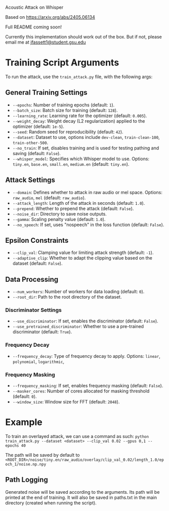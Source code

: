 Acoustic Attack on Whisper

Based on https://arxiv.org/abs/2405.06134


Full README coming soon!

Currently this implementation should work out of the box. But if not, please email me at jfassett1@student.gsu.edu

# Training Script Arguments

To run the attack, use the `train_attack.py` file, with the following args: 

## General Training Settings

- `--epochs`: Number of training epochs (default: `1`).
- `--batch_size`: Batch size for training (default: `128`).
- `--learning_rate`: Learning rate for the optimizer (default: `0.005`).
- `--weight_decay`: Weight decay (L2 regularization) applied to the optimizer (default: `1e-5`).
- `--seed`: Random seed for reproducibility (default: `42`).
- `--dataset`: Dataset to use, options include `dev-clean`, `train-clean-100`, `train-other-500`.
- `--no_train`: If set, disables training and is used for testing pathing and saving (default: `False`).
- `--whisper_model`: Specifies which Whisper model to use. Options: `tiny.en`, `base.en`, `small.en`, `medium.en` (default: `tiny.en`).

## Attack Settings

- `--domain`: Defines whether to attack in raw audio or mel space. Options: `raw_audio`, `mel` (default: `raw_audio`).
- `--attack_length`: Length of the attack in seconds (default: `1.0`).
- `--prepend`: Whether to prepend the attack (default: `False`).
- `--noise_dir`: Directory to save noise outputs.
- `--gamma`: Scaling penalty value (default: `1.0`).
- `--no_speech`: If set, uses "nospeech" in the loss function (default: `False`).

## Epsilon Constraints

- `--clip_val`: Clamping value for limiting attack strength (default: `-1`).
- `--adaptive_clip`: Whether to adapt the clipping value based on the dataset (default: `False`).

## Data Processing

- `--num_workers`: Number of workers for data loading (default: `0`).
- `--root_dir`: Path to the root directory of the dataset. 

### Discriminator Settings

- `--use_discriminator`: If set, enables the discriminator (default: `False`).
- `--use_pretrained_discriminator`: Whether to use a pre-trained discriminator (default: `True`).

### Frequency Decay
- `--frequency_decay`: Type of frequency decay to apply. Options: `linear`, `polynomial`, `logarithmic`,

### Frequency Masking

- `--frequency_masking`: If set, enables frequency masking (default: `False`).
- `--masker_cores`: Number of cores allocated for masking threshold (default: `0`).
- `--window_size`: Window size for FFT (default: `2048`).


# Example

To train an overlayed attack, we can use a command as such:
`python train_attack.py --dataset <dataset> --clip_val 0.02 --gpus 0,1 --epochs 40` 

The path will be saved by default to `<ROOT_DIR>/noise/tiny.en/raw_audio/overlay/clip_val_0.02/length_1.0/epoch_1/noise.np.npy`
## Path Logging

Generated noise will be saved according to the arguments. Its path will be printed at the end of training.
It will also be saved in paths.txt in the main directory (created when running the script).